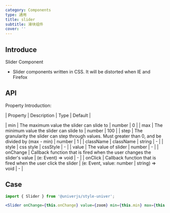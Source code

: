```yaml
---
category: Components
type: 通用
title: slider
subtitle: 滑块组件
cover: ''
---
```


## Introduce

Slider Component

-   Slider components written in CSS. It will be distorted when IE and Firefox

## API

Property Introduction:

| Property | Description | Type | Default |

| min | The maximum value the slider can slide to | number | 0 |
| max | The minimum value the slider can slide to | number | 100 |
| step | The granularity the slider can step through values. Must greater than 0, and be divided by (max - min) | number | 1 |
| className | className | string | - |
| style | css style | cssStyle | - |
| value | The value of slider | number | - |
| onChange | Callback function that is fired when the user changes the slider's value | (e: Event) => void | - |
| onClick | Callback function that is fired when the user click the slider | (e: Event, value: number | string) => void | - |

## Case

```jsx
import { Slider } from '@univerjs/style-univer';

<Slider onChange={this.onChange} value={zoom} min={this.min} max={this.max} onClick={this.handleClick} />;
```
